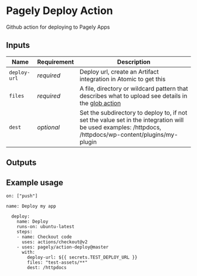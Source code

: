 # Pagely Deploy Action
Github action for deploying to Pagely Apps

## Inputs

| Name         | Requirement | Description |
| ------------ | ----------- | ----------  |
| `deploy-url` | _required_  | Deploy url, create an Artifact integration in Atomic to get this |
| `files`      | _required_  | A file, directory or wildcard pattern that describes what to upload see details in the [glob action](https://github.com/actions/toolkit/tree/main/packages/glob) |
| `dest`       | _optional_  | Set the subdirectory to deploy to, if not set the value set in the integration will be used examples: /httpdocs, /httpdocs/wp-content/plugins/my-plugin |

## Outputs

## Example usage

```
on: ["push"]

name: Deploy my app

  deploy:
    name: Deploy
    runs-on: ubuntu-latest
    steps:
    - name: Checkout code
      uses: actions/checkout@v2
    - uses: pagely/action-deploy@master
      with:
        deploy-url: ${{ secrets.TEST_DEPLOY_URL }}
        files: "test-assets/**"
        dest: /httpdocs
```
